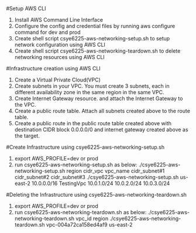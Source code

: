 #Setup AWS CLI

1) Install AWS Command Line Interface
2) Configure the config and credential files by running aws configure command for dev and prod
3) Create shell script csye6225-aws-networking-setup.sh to setup network configuration using AWS CLI
4) Create shell script csye6225-aws-networking-teardown.sh to delete networking resources using AWS CLI

#Infrastructure creation using AWS CLI

1) Create a Virtual Private Cloud(VPC)
2) Create subnets in your VPC. You must create 3 subnets, each in different availability zone in the same region in the same VPC.
3) Create Internet Gateway resource. and attach the Internet Gateway to the VPC.
4) Create a public route table. Attach all subnets created above to the route table.
5) Create a public route in the public route table created above with destination CIDR block 0.0.0.0/0 and internet gateway created above as the target.

#Create Infrastructure using csye6225-aws-networking-setup.sh
1) export AWS_PROFILE=dev or prod
2) run csye6225-aws-networking-setup.sh as below:
   ./csye6225-aws-networking-setup.sh region cidr_vpc vpc_name cidr_subnet#1 cidr_subnet#2 cidr_subnet#3
   ./csye6225-aws-networking-setup.sh us-east-2 10.0.0.0/16 TestingVpc 10.0.1.0/24 10.0.2.0/24 10.0.3.0/24	

#Deleting the Infrastructure using csye6225-aws-networking-teardown.sh
1) export AWS_PROFILE=dev or prod
2) run csye6225-aws-networking-teardown.sh as below:
   ./csye6225-aws-networking-teardown.sh vpc_id region 
   ./csye6225-aws-networking-teardown.sh vpc-004a72ca158ed4af9 us-east-2
